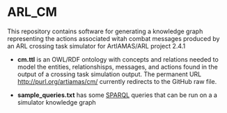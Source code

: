 # ARL_CM

This repository contains software for generating a knowledge graph representing the actions associated witah combat messages produced by an ARL crossing task simulator for ArtIAMAS/ARL project 2.4.1

 * **cm.ttl** is an OWL/RDF ontology with concepts and relations needed to model the entities, relationshisps, messages, and actions found in the output of a crossing task simulation output.  The permanent URL http://purl.org/artiamas/cm/ currently redirects to the GitHub raw file.
 
 * **sample_queries.txt** has some [SPARQL](https://en.wikipedia.org/wiki/SPARQL) queries that can be run on a a simulator knowledge graph




